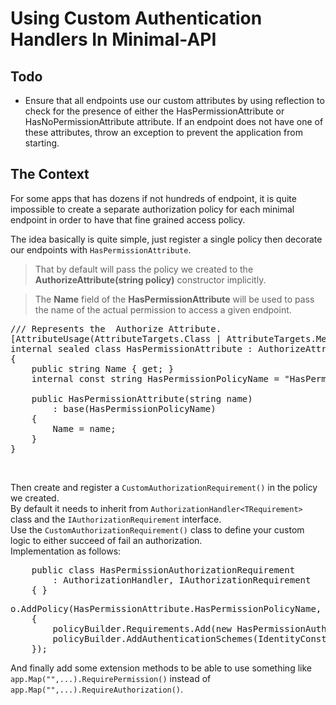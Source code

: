 # Using Custom Authentication Handlers In Minimal-API

## Todo

- Ensure that all endpoints use our custom attributes by using reflection to check for the presence of either the HasPermissionAttribute or HasNoPermissionAttribute attribute. If an endpoint does not have one of these attributes, throw an exception to prevent the application from starting.

## The Context 
For some apps that has dozens if not hundreds of endpoint, it is quite impossible to create a separate 
authorization policy for each minimal endpoint in order to have that fine grained access policy. 

The idea basically is quite simple, just register a single policy then decorate our endpoints with 
``HasPermissionAttribute``. <br>
> That by default will pass the policy we created to the **AuthorizeAttribute(string policy)** 
constructor implicitly. <br>

> The **Name** field of the **HasPermissionAttribute** will be used to pass the name of the actual permission
to access a given endpoint.

<pre>
/// Represents the <see cref="HasPermissionAttribute"/> Authorize Attribute.
[AttributeUsage(AttributeTargets.Class | AttributeTargets.Method, AllowMultiple = true)]
internal sealed class HasPermissionAttribute : AuthorizeAttribute
{
    public string Name { get; }
    internal const string HasPermissionPolicyName = "HasPermission";

    public HasPermissionAttribute(string name)
        : base(HasPermissionPolicyName)
    {
        Name = name;
    }
}
</pre>
<br>

Then create and register a ``CustomAuthorizationRequirement()`` in the policy we created. <br>
By default it needs to inherit from ``AuthorizationHandler<TRequirement>`` class and the ``IAuthorizationRequirement`` interface.<br>
Use the ``CustomAuthorizationRequirement()`` class to define your custom logic to either succeed of fail an authorization.
<br>
Implementation as follows:

<pre>
    public class HasPermissionAuthorizationRequirement 
        : AuthorizationHandler<HasPermissionAuthorizationRequirement>, IAuthorizationRequirement
    { }
</pre>


<pre>
o.AddPolicy(HasPermissionAttribute.HasPermissionPolicyName, policyBuilder =>
    {
        policyBuilder.Requirements.Add(new HasPermissionAuthorizationRequirement());
        policyBuilder.AddAuthenticationSchemes(IdentityConstants.ApplicationScheme);
    });
</pre>

And finally add some extension methods to be able to use something like ``app.Map("",...).RequirePermission()``
instead of ``app.Map("",...).RequireAuthorization()``.



